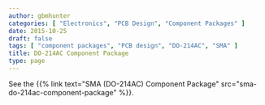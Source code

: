 ```yaml
---
author: gbmhunter
categories: [ "Electronics", "PCB Design", "Component Packages" ]
date: 2015-10-25
draft: false
tags: [ "component packages", "PCB design", "DO-214AC", "SMA" ]
title: DO-214AC Component Package
type: page
---
```


See the {{% link text="SMA (DO-214AC) Component Package" src="sma-do-214ac-component-package" %}}.